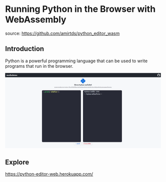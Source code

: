 # Running Python in the Browser with WebAssembly

source: https://github.com/amirtds/python_editor_wasm

## Introduction

Python is a powerful programming language that can be used to write programs that run in the browser.

<img src="static/screencapture-python-editor-web-herokuapp-2022-08-22-08_43_30.png">

## Explore

https://python-editor-web.herokuapp.com/
